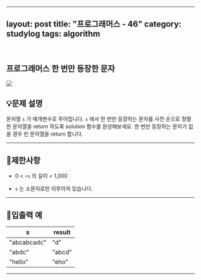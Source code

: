 ﻿
---
layout: post
title: "프로그래머스 - 46"
category: studylog
tags: algorithm
---

<br>

## 프로그래머스 한 번만 등장한 문자


![](https://velog.velcdn.com/images/dlsdud9098/post/e1464da6-734f-4172-a5d3-8df73b71a328/image.png)
## 💡문제 설명
문자열 ```s```
가 매개변수로 주어집니다. ```s```
에서 한 번만 등장하는 문자를 사전 순으로 정렬한 문자열을 return 하도록 solution 함수를 완성해보세요. 한 번만 등장하는 문자가 없을 경우 빈 문자열을 return 합니다.


---




## 🚫제한사항


* 0 &lt; ```•s```
의 길이 &lt; 1,000




* ```s```
는 소문자로만 이루어져 있습니다.




---




## 🔢입출력 예




<table><thead><tr><th>s</th><th>result</th></tr></thead><tbody><tr><td>"abcabcadc"</td><td>"d"</td></tr><tr><td>"abdc"</td><td>"abcd"</td></tr><tr><td>"hello"</td><td>"eho"</td></tr></tbody>
</table>


---


